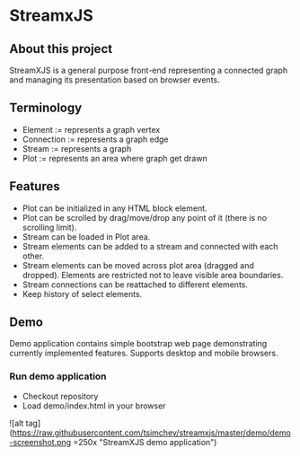 # StreamxJS

## About this project

StreamXJS is a general purpose front-end representing a connected graph and managing its presentation based on browser events.

## Terminology

* Element := represents a graph vertex
* Connection := represents a graph edge
* Stream := represents a graph
* Plot := represents an area where graph get drawn

## Features

* Plot can be initialized in any HTML block element.
* Plot can be scrolled by drag/move/drop any point of it (there is no scrolling limit).
* Stream can be loaded in Plot area.
* Stream elements can be added to a stream and connected with each other.
* Stream elements can be moved across plot area (dragged and dropped). Elements are restricted not to leave visible area boundaries.
* Stream connections can be reattached to different elements.
* Keep history of select elements.

## Demo

Demo application contains simple bootstrap web page demonstrating currently implemented features.
Supports desktop and mobile browsers.

### Run demo application
* Checkout repository
* Load demo/index.html in your browser

![alt tag](https://raw.githubusercontent.com/tsimchev/streamxjs/master/demo/demo-screenshot.png =250x "StreamXJS demo application")

